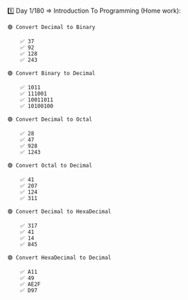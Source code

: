 1️⃣ Day 1/180 =>  Introduction To Programming (Home work):

    🟢 Convert Decimal to Binary

        ✅ 37
        ✅ 92
        ✅ 128
        ✅ 243

    🟢 Convert Binary to Decimal

        ✅ 1011
        ✅ 111001
        ✅ 10011011
        ✅ 10100100

    🟢 Convert Decimal to Octal 

        ✅ 28
        ✅ 47
        ✅ 928
        ✅ 1243

    🟢 Convert Octal to Decimal

        ✅ 41
        ✅ 207
        ✅ 124
        ✅ 311

    🟢 Convert Decimal to HexaDecimal

        ✅ 317
        ✅ 41
        ✅ 14
        ✅ 845

    🟢 Convert HexaDecimal to Decimal
    
        ✅ A11
        ✅ 49
        ✅ AE2F
        ✅ D97

